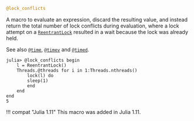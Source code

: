 ```julia
@lock_conflicts
```

A macro to evaluate an expression, discard the resulting value, and instead return the total number of lock conflicts during evaluation, where a lock attempt on a [`ReentrantLock`](@ref) resulted in a wait because the lock was already held.

See also [`@time`](@ref), [`@timev`](@ref) and [`@timed`](@ref).

```julia-repl
julia> @lock_conflicts begin
    l = ReentrantLock()
    Threads.@threads for i in 1:Threads.nthreads()
        lock(l) do
        sleep(1)
        end
    end
end
5
```

!!! compat "Julia 1.11"
    This macro was added in Julia 1.11.

